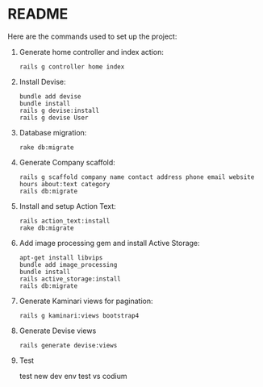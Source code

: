 # README

Here are the commands used to set up the project:

1.  Generate home controller and index action:
    ```
    rails g controller home index
    ```

2.  Install Devise:
    ```
    bundle add devise
    bundle install 
    rails g devise:install
    rails g devise User
    ```

3.  Database migration:
    ```
    rake db:migrate
    ```

4.  Generate Company scaffold:
    ```
    rails g scaffold company name contact address phone email website hours about:text category 
    rails db:migrate
    ```

5.  Install and setup Action Text:
    ```
    rails action_text:install
    rake db:migrate
    ```

6.  Add image processing gem and install Active Storage:
    ```
    apt-get install libvips
    bundle add image_processing
    bundle install
    rails active_storage:install
    rails db:migrate
    ```

7.  Generate Kaminari views for pagination:
    ```
    rails g kaminari:views bootstrap4
    ```

8.  Generate Devise views
    ```
    rails generate devise:views
    ```

9. Test

    test new dev env
    test vs codium